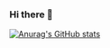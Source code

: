 ### Hi there 👋

[![Anurag's GitHub stats](https://github-readme-stats.vercel.app/api?username=dolbolesya&show_icons=true&count_private=true&theme=radical)](https://github.com/dolbolesya)




<!--
**dolbolesya/dolbolesya** is a ✨ _special_ ✨ repository because its `README.md` (this file) appears on your GitHub profile.
